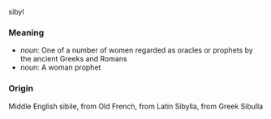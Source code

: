sibyl
### Meaning
+ _noun_: One of a number of women regarded as oracles or prophets by the ancient Greeks and Romans
+ _noun_: A woman prophet

### Origin

Middle English sibile, from Old French, from Latin Sibylla, from Greek Sibulla
